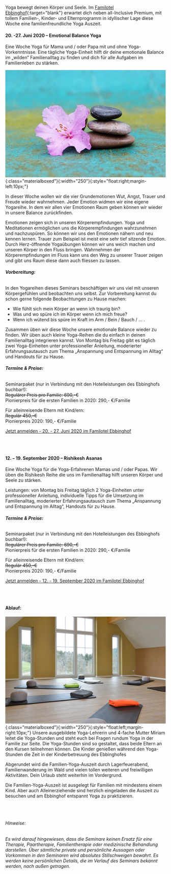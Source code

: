 Yoga bewegt deinen Körper und Seele. Im [Familotel Ebbinghof](https://www.familotel-ebbinghof.de/){:target="blank"} erwartet dich neben all-Inclusive Premium, mit tollem Familien-, Kinder- und Elternprogramm in idyllischer Lage diese Woche eine familienfreundliche Yoga Auszeit.

#### 20. -27. Juni 2020 – Emotional Balance Yoga
Eine Woche Yoga für Mama und / oder Papa mit und ohne Yoga-Vorkenntnisse. Eine tägliche Yoga-Einheit hilft dir deine emotionale Balance im „wilden“ Familienalltag zu finden und dich für alle Aufgaben im Familienleben zu stärken.

![Azalea](/assets/images/azalea.jpg){:class="materialboxed"}{:width="250"}{:style="float:right;margin-left:10px;"}

In dieser Woche wollen wir die vier Grundemotionen Wut, Angst, Trauer und Freude wieder wahrnehmen. Jeder Emotion widmen wir eine eigene Yogareihe. In dem wir allen vier Emotionen Raum geben können wir wieder in unsere Balance zurückfinden.

Emotionen zeigen sich in unseren Körperempfindungen. Yoga und Meditationen ermöglichen uns die Körperempfindungen wahrzunehmen und nachzuspüren. So können wir uns den Emotionen nähern und neu kennen lernen. Trauer zum Beispiel ist meist eine sehr tief sitzende Emotion. Durch Herz-öffnende Yogaübungen können wir uns weich machen und unseren Körper in den Fluss bringen. Wahrnehmen der Körperempfindungen im Fluss kann uns den Weg zu unserer Trauer zeigen und gibt uns Raum diese dann auch fliessen zu lassen.

###### **Vorbereitung:**
In den Yogareihen dieses Seminars beschäftigen wir uns viel mit unseren Körpergefühlen und beobachten uns selbst. Zur Vorbereitung kannst du schon gerne folgende Beobachtungen zu Hause machen:
<ul>
   <li style="list-style-type:disc;">Wie fühlt sich mein Körper an wenn ich traurig bin?</li>
   <li style="list-style-type:disc;">Was und wo spüre ich im Körper wenn ich mich freue?</li>
   <li style="list-style-type:disc;">Wenn ich wütend bis spüre im Kraft im Arm / Bein / Bauch / ... .</li>
</ul>

Zusammen üben wir diese Woche unsere emotionale Balance wieder zu finden. Wir üben auch kleine Yoga-Reihen die du einfach in deinen Familienalltag integrieren kannst.
Von Montag bis Freitag gibt es täglich zwei Yoga-Einheiten unter professioneller Anleitung, moderierter Erfahrungsautausch zum Thema „Anspannung und Entspannung im Alltag“ und Handouts für zu Hause.

###### **Termine & Preise:**
Seminarpaket (nur in Verbindung mit den Hotelleistungen des Ebbinghofs buchbar!):
<br>~~Regulärer Preis pro Familie: 690,-€~~
<br>Pionierpreis für die ersten Familien in 2020: 290,- €/Familie

Für alleinreisende Eltern mit Kind/ern:
<br>~~Regulär 450,-€~~
<br>Pionierpreis 2020: 190,- €/Familie

<a class="waves-effect waves-light btn-large" href="https://www.familotel-ebbinghof.de/" target="blank">Jetzt anmelden - 20. - 27. Juni 2020 im Familotel Ebbinghof</a>



<br><br>
#### 12. – 19. September 2020 – Rishikesh Asanas
Eine Woche Yoga für die Yoga-Erfahrenen Mamas und / oder Papas. Wir üben die Rishikesh Reihe die uns im Familienalltag hilft unseren Körper und Seele zu stärken.

Leistungen: von Montag bis Freitag täglich 2 Yoga-Einheiten unter professioneller Anleitung, individuelle Tipps für die Umsetzung im Familienalltag, moderierter Erfahrungsautausch zum Thema „Anspannung und Entspannung im Alltag“, Handouts für zu Hause.

###### **Termine & Preise:**
Seminarpaket (nur in Verbindung mit den Hotelleistungen des Ebbinghofs buchbar!):
<br>~~Regulärer Preis pro Familie: 690,-€~~
<br>Pionierpreis für die ersten Familien in 2020: 290,- €/Familie

Für alleinreisende Eltern mit Kind/ern:
<br>~~Regulär 450,-€~~
<br>Pionierpreis 2020: 190,- €/Familie

<a class="waves-effect waves-light btn-large" href="https://www.familotel-ebbinghof.de/" target="blank">Jetzt anmelden - 12. - 19. September 2020 im Familotel Ebbinghof</a>



<br><br>
#### Ablauf:
![Ebbinghof-Seminarraum](/assets/images_ebbinghof/ebbinghof-seminarraum.jpg){:class="materialboxed"}{:width="250"}{:style="float:left;margin-right:10px;"} Unsere ausgebildete Yoga-Lehrerin und 4-fache Mutter Miriam leitet die Yoga-Stunden und steht euch bei Fragen rundum Yoga in der Familie zur Seite. Die Yoga-Stunden sind so gestaltet, dass beide Eltern an den Kursen teilnehmen können. Die Kinder genießen während den Yoga-Stunden die Zeit in der Kinderbetreuung des Ebbinghofes

Abgerundet wird die Familien-Yoga-Auszeit durch Lagerfeuerabend, Familienwanderung im Wald und vielen tollen weiteren und freiwilligen Aktivitäten. Dein Urlaub steht weiterhin im Vordergrund.

Die Familien-Yoga-Auszeit ist ausgelegt für Familien mit mindestens einem Kind. Aber auch Alleinerziehende sind herzlich eingeladen die Auszeit zu besuchen und am Ebbinghof entspannt Yoga zu praktizieren.


<br><br>
###### *Hinweise:*
*Es wird darauf hingewiesen, dass die Seminare keinen Ersatz für eine Therapie, Paartherapie, Familientherapie oder medizinische Behandlung darstellen. Über sämtliche private und persönliche Aussagen oder Vorkommen in den Seminaren wird absolutes Stillschweigen bewahrt. Es werden keine persönlichen Details, die im Verlauf des Seminars bekannt werden, nach außen getragen.*
